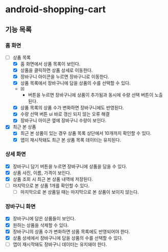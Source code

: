 # android-shopping-cart

## 기능 목록
### 홈 화면 
- [ ] 상품 목록
  - [x] 홈 화면에서 상품 목록이 보인다.
  - [x] 상품을 클릭하면 상품 상세로 이동한다.
  - [x] 장바구니 아이콘을 누르면 장바구니로 이동한다.
  - [x] 상품 목록에서 장바구니에 담을 상품의 수를 선택할 수 있다.
  - [x] + 버튼을 누르면 장바구니에 상품이 추가됨과 동시에 수량 선택 버튼이 노출된다.
  - [x] 상품 목록의 상품 수가 변화하면 장바구니에도 반영된다.
  - [x] 수량 선택 버튼 ui 바로 갱신 되지 않는 오류 해결
  - [x] 장바구니 아이콘 옆에 장바구니 수량이 보인다.
- [x] 최근 본 상품
  - [x] 최근 본 상품이 있는 경우 상품 목록 상단에서 10개까지 확인할 수 있다.
  - [x] 앱이 재시작돼도 최근 본 상품 목록 데이터는 유지된다.

### 상세 화면
  - [x] 장바구니 담기 버튼을 누르면 장바구니에 상품을 담을 수 있다.
  - [x] 상품 사진, 이름, 가격이 보인다.
  - [x] 상품 조회 시 최근 본 상품 내역에 저장된다.
  - [ ] 마지막으로 본 상품 1개를 확인할 수 있다.
    - [ ] 마지막으로 본 상품일 때는 마지막으로 본 상품이 보이지 않는다.

### 장바구니 화면
  - [x] 장바구니에 담은 상품들이 보인다.
  - [x] 원하는 상품을 삭제할 수 있다.
  - [x] 장바구니의 상품 수가 변화하면 상품 목록에도 반영되어야 한다.
  - [x] 상품 상세에서 장바구니에 담을 상품의 수를 선택할 수 있다.
  - [ ] 앱이 재시작돼도 장바구니 데이터는 유지돼야 한다.
